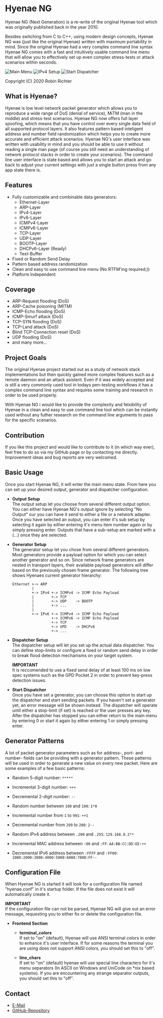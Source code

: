 # Hyenae NG

Hyenae NG (Next Generation) is a re-write of the original Hyenae tool which
was originally published back in the year 2010.

Besides switching from C to C++, using modern design concepts, Hyenae NG was
(just like the original Hyenae) written with maximum portability in mind.
Since the original Hyenae had a very complex command line syntax Hyenae NG
comes with a fast and intuitively usable command line menu that will allow
you to effectively set up even complex stress-tests or attack scenarios
within seconds.

![Main Menu](https://github.com/r-richter/hyenae-resources/blob/master/hyenae-ng/img/main_menu.png "Main Menu")
![IPv4 Setup](https://github.com/r-richter/hyenae-resources/blob/master/hyenae-ng/img/ip_v4_setup.png "IPv4 Setup")
![Start Dispatcher](https://github.com/r-richter/hyenae-resources/blob/master/hyenae-ng/img/start_dispatcher.png "Start Dispatcher")

Copyright (C) 2020 Robin Richter

## What is Hyenae?

Hyenae is low level network packet generator which allows you to reproduce a
wide range of DoS (denial of service), MiTM (man in the middle) and stress-test
scenarios. Hyenae NG now offers full layer spoofing, which means that you have
control over every single data field of all supported protocol layers. It also
features pattern based inteligent address and number field randomization which
helps you to create more accurate and efficient attack scenarios. Hyenae NG's
user interface was written with usability in mind and you should be able to use
it without reading a single man page (of course you still need an understanding
of network protocol stacks in order to create your scenarios). The command line
user interface is state based and allows you to start an attack and go back to
adjust your current settings with just a single button press from any app state
there is.

## Features

- Fully customizable and combinable data generators:
  - Ethernet-Layer
  - ARP-Layer
  - IPv4-Layer
  - IPv6-Layer
  - ICMPv4-Layer
  - ICMPv6-Layer
  - TCP-Layer
  - UDP-Layer
  - BOOTP-Layer
  - DHCPv6-Layer (Ready)
  - Text-Buffer
- Fixed or Random Send Delay
- Pattern based address randomization
- Clean and easy to use command line menu (No RTFM'ing required;))
- Platform Independent

## Coverage

- ARP-Request flooding (DoS)
- ARP-Cache poisoning (MITM)
- ICMP-Echo flooding (DoS)
- ICMP-Smurf attack (DoS)
- TCP-SYN flooding (DoS)
- TCP-Land attack (DoS)
- Blind TCP-Connection reset (DoS)
- UDP flooding (DoS)
- and many more...

## Project Goals

The original Hyenae project started out as a study of network stack
implementations but then quickly gained more complex features such as a
remote daemon and an attack asistent. Even if it was widely accepted and is
still a very commonly used tool in todays pen-testing workflows it has a
complex command line syntax and requires some training and research in order
to be used properly.

With Hyenae NG i would like to provide the complexity and felxibility of
Hyenae in a clean and easy to use command line tool which can be instantly
used without any futher research on the command line arguments to pass for
the specific scenarios.

## Contribution

If you like this project and would like to contribute to it (in which way
ever), feel free to do so via my GitHub page or by contacting me directly.
Improvement ideas and bug reports are very welcomed.

## Basic Usage

Once you start Hyenae NG, it will enter the main menu state. From here you can
set up your desired output, generator and dispatcher configuration.

- **Output Setup**\
  The output setup let you choose from several different output option. You
  can either have Hyenae NG's output ignore by selecting "No Output" our you
  can have it send to either a file or a network adapter. Once you have
  selected an output, you can enter it's sub setup by selecting it again by
  either entering it's menu item number again or by simply pressing enter.
  Outputs that have a sub-setup are marked with a (...) once they are
  selected.

- **Generator Setup**\
  The generator setup let you chose from several different generators. Most
  generators provide a payload option for which you can select another
  generator and so on. Since network frame generators are nested in transport
  layers, their available payload generators will differ based on the
  previously chosen frame generator. The following tree shows Hyenaes current
  generator hierarchy:
  
      Ethernet +-> ARP
               |
               +-> IPv4 +-> ICMPv4 -> ICMP Echo Payload
               |        +-> TCP
               |        +-> UDP    -> BOOTP
               |        +-> ...
               |
               +-> IPv6 +-> ICMPv4 -> ICMP Echo Payload
                        +-> ICMPv6 -> ICMP Echo Payload
                        +-> TCP
                        +-> UPD    -> DHCPv6
                        +-> ...

- **Dispatcher Setup**\
  The dispatcher setup will let you set up the actual data dispatcher. You
  can define stop-limits or configure a fixed or random send delay in order
  to break flood detection mechanisms on your target system.

  **IMPORTANT**\
  It is reccomended to use a fixed send delay of at least 100 ms on low
  spec systems such as the GPD Pocket 2 in order to prevent key-press
  detection issues.

- **Start Dispatcher**\
  Once you have set a generator, you can choose this option to start up the
  dispatcher and start sending packets. If you haven't set a generator yet, 
  an error message will be shown instead. The dispatcher will operate until
  either a stop-limit (if set) is reached or the user presses any key. After
  the dispatcher has stopped you can either return to the main menu by
  entering 0 or start it again by either entering 1 or simply pressing enter.

## Generator Patterns

A lot of packet generator parameters such as for address-, port- and number-
fields can be providing with a generator pattern. These patterns will be used
in order to generate a new value on every new packet. Here are some examples
of a few basic patterns:

- Random 5-digit number: 
  `*****`
 
- Incremental 3-digit number: 
   `+++`

- Decremental 2-digit number: 
   `--`

- Random number between `100` and `190`: 
   `1*0`

- Incremental number from `1` to `991`: 
   `++1`

- Decremental number from `299` to `200`: 
   `2--`

- Random IPv4 address between `.200` and `.255`: 
  `129.168.0.2**`
 
- Incremental MAC address between `:00` and `:FF`: 
  `AA:BB:CC:DD:EE:++`
 
- Decremental IPv6 address between `:FFFF` and `:FF00`: 
  `1000:2000:3000:4000:5000:6000:7000:FF--`

## Configuration File

When Hyenae NG is started it will look for a configuration file named
"hyenae.conf" in it's startup folder. If the file does not exist it will
automatically create it.

**IMPORTANT**\
If the configuration file can not be parsed, Hyenae NG will give out an
error message, requesting you to either fix or delete the configuration
file.

- **Frontend Section**

  - **terminal_colors**\
    If set to "on" (default), Hyenae will use ANSI terminal colors in order
    to enhance it's user interface. If for some reasons the terminal you
    are using does not support ANSI colors, you should set this to "off".

  - **line_chars**\
    If set to "on" (default) hyenae will use special line characters for
    it's menu separators (In ASCII on Windows and UniCode on *nix based
    systems). If you are encountering any strange separator outputs, you
    should set this to "off".

## Contact

- [E-Mail](mailto:hyenae.tool@googlemail.com)
- [GitHub-Repository](https://github.com/r-richter/hyenae-ng)
